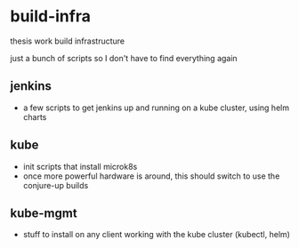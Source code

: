 # build-infra
thesis work build infrastructure

just a bunch of scripts so I don't have to find everything again

## jenkins

- a few scripts to get jenkins up and running on a kube cluster, using helm charts

## kube

- init scripts that install microk8s
- once more powerful hardware is around, this should switch to use the conjure-up builds

## kube-mgmt 
- stuff to install on any client working with the kube cluster (kubectl, helm)